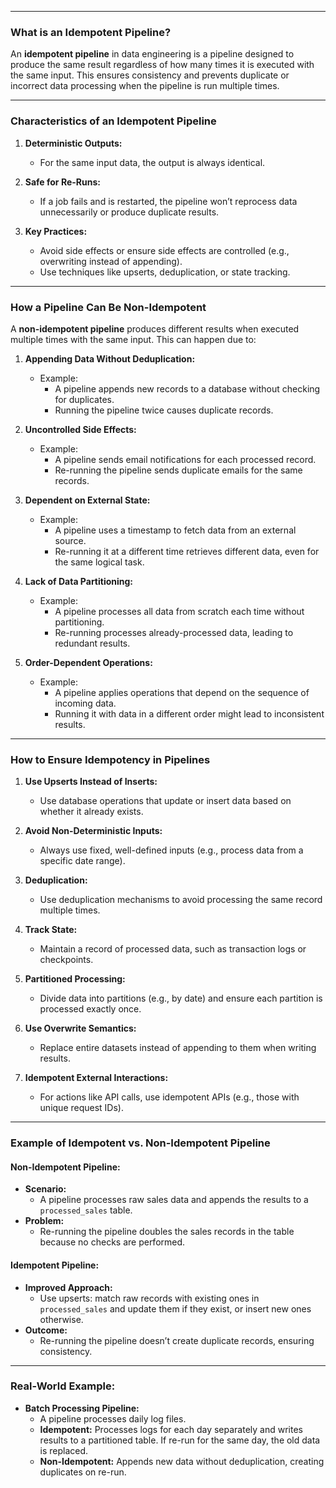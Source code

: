 ___
### **What is an Idempotent Pipeline?**

An **idempotent pipeline** in data engineering is a pipeline designed to produce the same result regardless of how many times it is executed with the same input. This ensures consistency and prevents duplicate or incorrect data processing when the pipeline is run multiple times.

---

### **Characteristics of an Idempotent Pipeline**

1. **Deterministic Outputs:**
    
    - For the same input data, the output is always identical.
2. **Safe for Re-Runs:**
    
    - If a job fails and is restarted, the pipeline won’t reprocess data unnecessarily or produce duplicate results.
3. **Key Practices:**
    
    - Avoid side effects or ensure side effects are controlled (e.g., overwriting instead of appending).
    - Use techniques like upserts, deduplication, or state tracking.

---

### **How a Pipeline Can Be Non-Idempotent**

A **non-idempotent pipeline** produces different results when executed multiple times with the same input. This can happen due to:

1. **Appending Data Without Deduplication:**
    
    - Example:
        - A pipeline appends new records to a database without checking for duplicates.
        - Running the pipeline twice causes duplicate records.
2. **Uncontrolled Side Effects:**
    
    - Example:
        - A pipeline sends email notifications for each processed record.
        - Re-running the pipeline sends duplicate emails for the same records.
3. **Dependent on External State:**
    
    - Example:
        - A pipeline uses a timestamp to fetch data from an external source.
        - Re-running it at a different time retrieves different data, even for the same logical task.
4. **Lack of Data Partitioning:**
    
    - Example:
        - A pipeline processes all data from scratch each time without partitioning.
        - Re-running processes already-processed data, leading to redundant results.
5. **Order-Dependent Operations:**
    
    - Example:
        - A pipeline applies operations that depend on the sequence of incoming data.
        - Running it with data in a different order might lead to inconsistent results.

---

### **How to Ensure Idempotency in Pipelines**

1. **Use Upserts Instead of Inserts:**
    
    - Use database operations that update or insert data based on whether it already exists.
2. **Avoid Non-Deterministic Inputs:**
    
    - Always use fixed, well-defined inputs (e.g., process data from a specific date range).
3. **Deduplication:**
    
    - Use deduplication mechanisms to avoid processing the same record multiple times.
4. **Track State:**
    
    - Maintain a record of processed data, such as transaction logs or checkpoints.
5. **Partitioned Processing:**
    
    - Divide data into partitions (e.g., by date) and ensure each partition is processed exactly once.
6. **Use Overwrite Semantics:**
    
    - Replace entire datasets instead of appending to them when writing results.
7. **Idempotent External Interactions:**
    
    - For actions like API calls, use idempotent APIs (e.g., those with unique request IDs).

---

### **Example of Idempotent vs. Non-Idempotent Pipeline**

#### **Non-Idempotent Pipeline:**

- **Scenario:**
    - A pipeline processes raw sales data and appends the results to a `processed_sales` table.
- **Problem:**
    - Re-running the pipeline doubles the sales records in the table because no checks are performed.

#### **Idempotent Pipeline:**

- **Improved Approach:**
    - Use upserts: match raw records with existing ones in `processed_sales` and update them if they exist, or insert new ones otherwise.
- **Outcome:**
    - Re-running the pipeline doesn’t create duplicate records, ensuring consistency.

---

### **Real-World Example:**

- **Batch Processing Pipeline:**
    - A pipeline processes daily log files.
    - **Idempotent:** Processes logs for each day separately and writes results to a partitioned table. If re-run for the same day, the old data is replaced.
    - **Non-Idempotent:** Appends new data without deduplication, creating duplicates on re-run.
